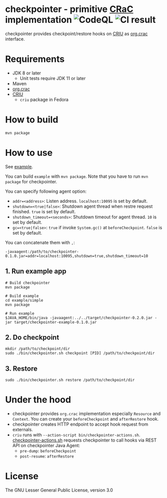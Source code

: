 checkpointer - primitive [CRaC](https://openjdk.org/projects/crac/) implementation
![CodeQL](../../actions/workflows/codeql.yaml/badge.svg)
![CI result](../../actions/workflows/ci.yaml/badge.svg)
===

checkpointer provides checkpoint/restore hooks on [CRIU](https://criu.org/) as [org.crac](https://github.com/CRaC/org.crac) interface.

# Requirements

* JDK 8 or later
    * Unit tests require JDK 11 or later
* Maven
* [org.crac](https://github.com/CRaC/org.crac)
* [CRIU](https://criu.org/)
    * `criu` package in Fedora

# How to build

```
mvn package
```

# How to use

See [example](example).

You can build `example` with `mvn package`. Note that you have to run `mvn package` for checkpointer.

You can specify following agent option:

* `addr=<address>`: Listen address. `localhost:10095` is set by default.
* `shutdown=<true|false>`: Shutdown agent thread when restre request finished. `true` is set by default.
* `shutdown_timeout=<seconds>`: Shutdown timeout for agent thread. `10` is set by default.
* `gc=<true|false>`: `true` if invoke `System.gc()` at `beforeCheckpoint`. `false` is set by default.

You can concatenate them with `,`:

```
-javaagent:/path/to/checkpointer-0.1.0.jar=addr=localhost:10095,shutdown=true,shutdown_timeout=10
```

## 1. Run example app

```
# Build checkpointer
mvn package

# Build example
cd example/simple
mvn package

# Run example
$JAVA_HOME/bin/java -javaagent:../../target/checkpointer-0.2.0.jar -jar target/checkpointer-example-0.1.0.jar
```

## 2. Do checkpoint

```
mkdir /path/to/checkpoint/dir
sudo ./bin/checkpointer.sh checkpoint [PID] /path/to/checkpoint/dir
```

## 3. Restore

```
sudo ./bin/checkpointer.sh restore /path/to/checkpoint/dir
```

# Under the hood

* checkpointer provides `org.crac` implementation especially `Resource` and `Context`. You can create your `beforeCheckpoint` and `afterRestore` hook.
* checkpointer creates HTTP endpoint to accept hook request from externals.
* `criu` runs with `--action-script bin/checkpointer-actions.sh`. [checkpointer-actions.sh](bin/checkpointer-actions.sh) requests checkpointer to call hooks via REST API on checkpointer Java Agent:
    * `pre-dump`: `beforeCheckpoint`
    * `post-resume`: `afterRestore`

# License

The GNU Lesser General Public License, version 3.0
